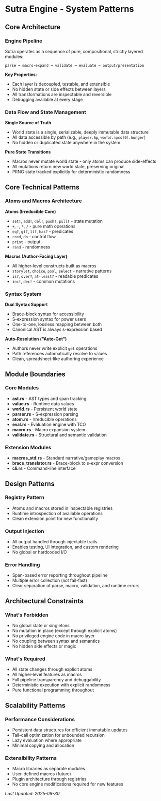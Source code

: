 # Sutra Engine - System Patterns

## Core Architecture

### Engine Pipeline

Sutra operates as a sequence of pure, compositional, strictly layered modules:

```
parse → macro-expand → validate → evaluate → output/presentation
```

**Key Properties:**
- Each layer is decoupled, testable, and extensible
- No hidden state or side effects between layers
- All transformations are inspectable and reversible
- Debugging available at every stage

### Data Flow and State Management

**Single Source of Truth**
- World state is a single, serializable, deeply immutable data structure
- All data accessible by path (e.g., `player.hp`, `world.npcs[0].hunger`)
- No hidden or duplicated state anywhere in the system

**Pure State Transitions**
- Macros never mutate world state - only atoms can produce side-effects
- All mutations return new world state, preserving original
- PRNG state tracked explicitly for deterministic randomness

## Core Technical Patterns

### Atoms and Macros Architecture

**Atoms (Irreducible Core)**
- `set!`, `add!`, `del!`, `push!`, `pull!` - state mutation
- `+`, `-`, `*`, `/` - pure math operations
- `eq?`, `gt?`, `lt?`, `has?` - predicates
- `cond`, `do` - control flow
- `print` - output
- `rand` - randomness

**Macros (Author-Facing Layer)**
- All higher-level constructs built as macros
- `storylet`, `choice`, `pool`, `select` - narrative patterns
- `is?`, `over?`, `at-least?` - readable predicates
- `inc!`, `dec!` - common mutations

### Syntax System

**Dual Syntax Support**
- Brace-block syntax for accessibility
- S-expression syntax for power users
- One-to-one, lossless mapping between both
- Canonical AST is always s-expression based

**Auto-Resolution ("Auto-Get")**
- Authors never write explicit `get` operations
- Path references automatically resolve to values
- Clean, spreadsheet-like authoring experience

## Module Boundaries

### Core Modules
- **ast.rs** - AST types and span tracking
- **value.rs** - Runtime data values
- **world.rs** - Persistent world state
- **parser.rs** - S-expression parsing
- **atom.rs** - Irreducible operations
- **eval.rs** - Evaluation engine with TCO
- **macro.rs** - Macro expansion system
- **validate.rs** - Structural and semantic validation

### Extension Modules
- **macros_std.rs** - Standard narrative/gameplay macros
- **brace_translator.rs** - Brace-block to s-expr conversion
- **cli.rs** - Command-line interface

## Design Patterns

### Registry Pattern
- Atoms and macros stored in inspectable registries
- Runtime introspection of available operations
- Clean extension point for new functionality

### Output Injection
- All output handled through injectable traits
- Enables testing, UI integration, and custom rendering
- No global or hardcoded I/O

### Error Handling
- Span-based error reporting throughout pipeline
- Multiple error collection (not fail-fast)
- Clear separation of parse, macro, validation, and runtime errors

## Architectural Constraints

### What's Forbidden
- No global state or singletons
- No mutation in place (except through explicit atoms)
- No privileged engine code in macro layer
- No coupling between syntax and semantics
- No hidden side effects or magic

### What's Required
- All state changes through explicit atoms
- All higher-level features as macros
- Full pipeline transparency and debuggability
- Deterministic execution with explicit randomness
- Pure functional programming throughout

## Scalability Patterns

### Performance Considerations
- Persistent data structures for efficient immutable updates
- Tail-call optimization for unbounded recursion
- Lazy evaluation where appropriate
- Minimal copying and allocation

### Extensibility Patterns
- Macro libraries as separate modules
- User-defined macros (future)
- Plugin architecture through registries
- No core engine modifications required for new features

*Last Updated: 2025-06-30*
